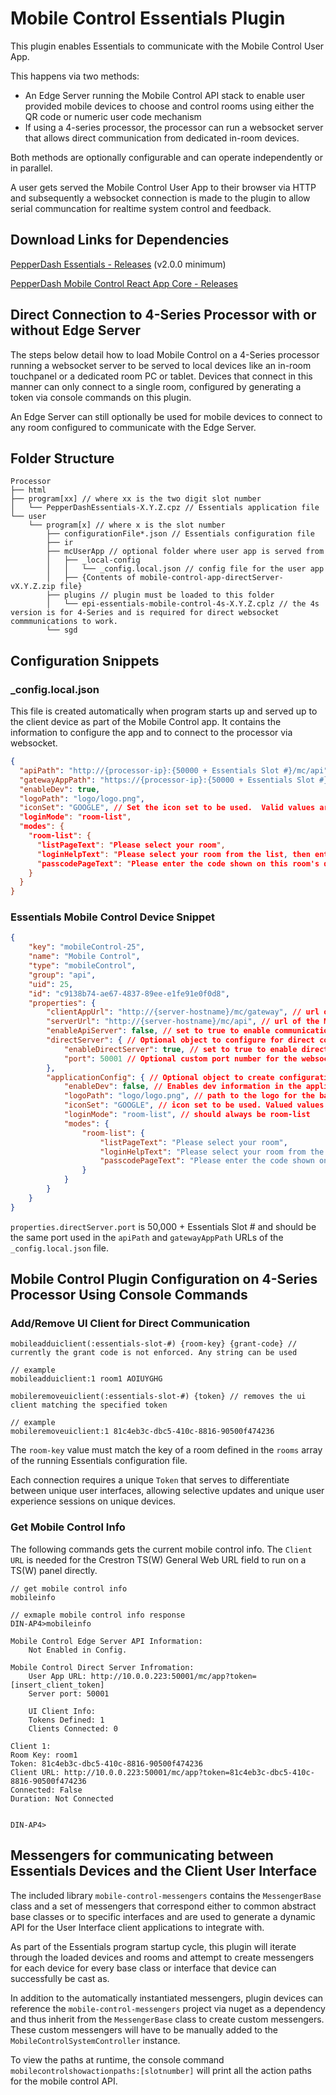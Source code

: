 # Mobile Control Essentials Plugin

This plugin enables Essentials to communicate with the Mobile Control User App.

This happens via two methods:

- An Edge Server running the Mobile Control API stack to enable user provided mobile devices to choose and control rooms using either the QR code or numeric user code mechanism
- If using a 4-series processor, the processor can run a websocket server that allows direct communication from dedicated in-room devices.

Both methods are optionally configurable and can operate independently or in parallel.

A user gets served the Mobile Control User App to their browser via HTTP and subsequently a websocket connection is made to the plugin to allow serial communcation for realtime system control and feedback.

## Download Links for Dependencies

[PepperDash Essentials - Releases](https://github.com/PepperDash/Essentials/releases) (v2.0.0 minimum)

[PepperDash Mobile Control React App Core - Releases](https://github.com/PepperDash/mobile-control-react-app-core)

## Direct Connection to 4-Series Processor with or without Edge Server

The steps below detail how to load Mobile Control on a 4-Series processor running a websocket server to be served to local devices like an in-room touchpanel or a dedicated room PC or tablet. Devices that connect in this manner can only connect to a single room, configured by generating a token via console commands on this plugin.

An Edge Server can still optionally be used for mobile devices to connect to any room configured to communicate with the Edge Server.

## Folder Structure

```plaintext
Processor
├── html
├── program[xx] // where xx is the two digit slot number
│   └── PepperDashEssentials-X.Y.Z.cpz // Essentials application file
└── user
    └── program[x] // where x is the slot number
        ├── configurationFile*.json // Essentials configuration file
        ├── ir
        ├── mcUserApp // optional folder where user app is served from
        │   ├── _local-config
        │   │   └── _config.local.json // config file for the user app
        │   ├── {Contents of mobile-control-app-directServer-vX.Y.Z.zip file}
        ├── plugins // plugin must be loaded to this folder
        │   └── epi-essentials-mobile-control-4s-X.Y.Z.cplz // the 4s version is for 4-Series and is required for direct websocket commmunications to work.
        └── sgd
```

## Configuration Snippets

### \_config.local.json

This file is created automatically when program starts up and served up to the client device as part of the Mobile Control app. It contains the information to configure the app and to connect to the processor via websocket.

```json
{
  "apiPath": "http://{processor-ip}:{50000 + Essentials Slot #}/mc/api", // This value must be set to the IP of the processor and the port configured for the websocket
  "gatewayAppPath": "https://{processor-ip}:{50000 + Essentials Slot #}/mc/gateway", // Not used in direct connection scenarios
  "enableDev": true,
  "logoPath": "logo/logo.png",
  "iconSet": "GOOGLE", // Set the icon set to be used.  Valid values are "GOOGLE", "HABANERO" or "NEO
  "loginMode": "room-list",
  "modes": {
    "room-list": {
      "listPageText": "Please select your room",
      "loginHelpText": "Please select your room from the list, then enter the code shown on the display in the room. (Configurable message)",
      "passcodePageText": "Please enter the code shown on this room's display"
    }
  }
}
```

### Essentials Mobile Control Device Snippet

```json
{
    "key": "mobileControl-25",
    "name": "Mobile Control",
    "type": "mobileControl",
    "group": "api",
    "uid": 25,
    "id": "c9138b74-ae67-4837-89ee-e1fe91e0f0d8",
    "properties": {
        "clientAppUrl": "http://{server-hostname}/mc/gateway", // url of the gateway app on an Edge Server
        "serverUrl": "http://{server-hostname}/mc/api", // url of the MC API on an Edge Server
        "enableApiServer": false, // set to true to enable communication with an Edge Server
        "directServer": { // Optional object to configure for direct communication
            "enableDirectServer": true, // set to true to enable direct communication to the plugins websocket server
            "port": 50001 // Optional custom port number for the websocket communication.  If not specified, default port will be 50000 + the program slot number
        },
        "applicationConfig": { // Optional object to create configuration for the MC Application
            "enableDev": false, // Enables dev information in the application
            "logoPath": "logo/logo.png", // path to the logo for the background in the application
            "iconSet": "GOOGLE", // icon set to be used. Valued values are "GOOGLE", "HABANERO", or "NEO"
            "loginMode": "room-list", // should always be room-list
            "modes": {
                "room-list": {
                    "listPageText": "Please select your room",
                    "loginHelpText": "Please select your room from the list, then enter the code shown on the display.",
                    "passcodePageText": "Please enter the code shown on this room's display"
                }
            }
        }
    }
}
```

`properties.directServer.port` is 50,000 + Essentials Slot # and should be the same port used in the `apiPath` and `gatewayAppPath` URLs of the `_config.local.json` file.

## Mobile Control Plugin Configuration on 4-Series Processor Using Console Commands

### Add/Remove UI Client for Direct Communication

```plaintext
mobileadduiclient(:essentials-slot-#) {room-key} {grant-code} // currently the grant code is not enforced. Any string can be used

// example
mobileadduiclient:1 room1 AOIUYGHG

mobileremoveuiclient(:essentials-slot-#) {token} // removes the ui client matching the specified token

// example
mobileremoveuiclient:1 81c4eb3c-dbc5-410c-8816-90500f474236
```

The `room-key` value must match the key of a room defined in the `rooms` array of the running Essentials configuration file.

Each connection requires a unique `Token` that serves to differentiate between unique user interfaces, allowing selective updates and unique user experience sessions on unique devices.

### Get Mobile Control Info

The following commands gets the current mobile control info. The `Client URL` is needed for the Crestron TS(W) General Web URL field to run on a TS(W) panel directly.

```plaintext
// get mobile control info
mobileinfo

// exmaple mobile control info response
DIN-AP4>mobileinfo

Mobile Control Edge Server API Information:
    Not Enabled in Config.

Mobile Control Direct Server Infromation:
    User App URL: http://10.0.0.223:50001/mc/app?token=[insert_client_token]
    Server port: 50001

    UI Client Info:
    Tokens Defined: 1
    Clients Connected: 0

Client 1:
Room Key: room1
Token: 81c4eb3c-dbc5-410c-8816-90500f474236
Client URL: http://10.0.0.223:50001/mc/app?token=81c4eb3c-dbc5-410c-8816-90500f474236
Connected: False
Duration: Not Connected


DIN-AP4>
```

## Messengers for communicating between Essentials Devices and the Client User Interface

The included library `mobile-control-messengers` contains the `MessengerBase` class and a set of messengers that correspond either to common abstract base classes or to specific interfaces and are used to generate a dynamic API for the User Interface client applications to integrate with.

As part of the Essentials program startup cycle, this plugin will iterate through the loaded devices and rooms and attempt to create messengers for each device for every base class or interface that device can successfully be cast as.

In addition to the automatically instantiated messengers, plugin devices can reference the `mobile-control-messengers` project via nuget as a dependency and thus inherit from the `MessengerBase` class to create custom messengers.  These custom messengers will have to be manually added to the `MobileControlSystemController` instance.

To view the paths at runtime, the console command `mobilecontrolshowactionpaths:[slotnumber]` will print all the action paths for the mobile control API. 

